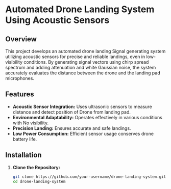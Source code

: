 # Automated Drone Landing System Using Acoustic Sensors

## Overview
This project develops an automated drone landing Signal generating system utilizing acoustic sensors for precise and reliable landings, even in low-visibility conditions. By generating signal vectors using chirp spread spectrum and adding attenuation and white Gaussian noise, the system accurately evaluates the distance between the drone and the landing pad microphones.

## Features
- **Acoustic Sensor Integration:** Uses ultrasonic sensors to measure distance and detect position of Drone from landing pad.
- **Environmental Adaptability:** Operates effectively in various conditions with No visibility.
- **Precision Landing:** Ensures accurate and safe landings.
- **Low Power Consumption:** Efficient sensor usage conserves drone battery life.

## Installation
1. **Clone the Repository:**
   ```bash
   git clone https://github.com/your-username/drone-landing-system.git
   cd drone-landing-system
